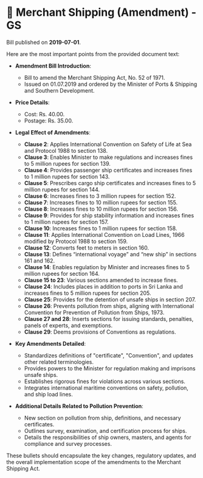 # 📄  Merchant Shipping (Amendment) - GS

Bill published on **2019-07-01**.

Here are the most important points from the provided document text:

- **Amendment Bill Introduction**:
  - Bill to amend the Merchant Shipping Act, No. 52 of 1971.
  - Issued on 01.07.2019 and ordered by the Minister of Ports & Shipping and Southern Development.

- **Price Details**:
  - Cost: Rs. 40.00.
  - Postage: Rs. 35.00.

- **Legal Effect of Amendments**:
  - **Clause 2**: Applies International Convention on Safety of Life at Sea and Protocol 1988 to section 138.
  - **Clause 3**: Enables Minister to make regulations and increases fines to 5 million rupees for section 139.
  - **Clause 4**: Provides passenger ship certificates and increases fines to 1 million rupees for section 143.
  - **Clause 5**: Prescribes cargo ship certificates and increases fines to 5 million rupees for section 144.
  - **Clause 6**: Increases fines to 3 million rupees for section 152.
  - **Clause 7**: Increases fines to 10 million rupees for section 155.
  - **Clause 8**: Increases fines to 10 million rupees for section 156.
  - **Clause 9**: Provides for ship stability information and increases fines to 1 million rupees for section 157.
  - **Clause 10**: Increases fines to 1 million rupees for section 158.
  - **Clause 11**: Applies International Convention on Load Lines, 1966 modified by Protocol 1988 to section 159.
  - **Clause 12**: Converts feet to meters in section 160.
  - **Clause 13**: Defines “international voyage” and “new ship” in sections 161 and 162.
  - **Clause 14**: Enables regulation by Minister and increases fines to 5 million rupees for section 164.
  - **Clause 15 to 23**: Various sections amended to increase fines.
  - **Clause 24**: Includes places in addition to ports in Sri Lanka and increases fines to 5 million rupees for section 205.
  - **Clause 25**: Provides for the detention of unsafe ships in section 207.
  - **Clause 26**: Prevents pollution from ships, aligning with International Convention for Prevention of Pollution from Ships, 1973.
  - **Clause 27 and 28**: Inserts sections for issuing standards, penalties, panels of experts, and exemptions.
  - **Clause 29**: Deems provisions of Conventions as regulations.

- **Key Amendments Detailed**:
  - Standardizes definitions of "certificate", "Convention", and updates other related terminologies.
  - Provides powers to the Minister for regulation making and imprisons unsafe ships.
  - Establishes rigorous fines for violations across various sections. 
  - Integrates international maritime conventions on safety, pollution, and ship load lines.
  
- **Additional Details Related to Pollution Prevention**:
  - New section on pollution from ship, definitions, and necessary certificates.
  - Outlines survey, examination, and certification process for ships.
  - Details the responsibilities of ship owners, masters, and agents for compliance and survey processes.

These bullets should encapsulate the key changes, regulatory updates, and the overall implementation scope of the amendments to the Merchant Shipping Act.
